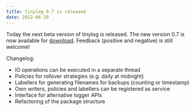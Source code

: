 ```yaml
---
title: tinylog 0.7 is released
date: 2012-08-20
---
```


Today the next beta version of tinylog is released. The new version 0.7 is now available for [download](download). Feedback (positive and negative) is still welcome!

Changelog:

* IO operations can be executed in a separate thread
* Policies for rollover strategies (e.g. daily at midnight)
* Labellers for generating filenames for backups (counting or timestamp)
* Own writers, policies and labellers can be registered as service
* Interface for alternative logger APIs
* Refactoring of the package structure
